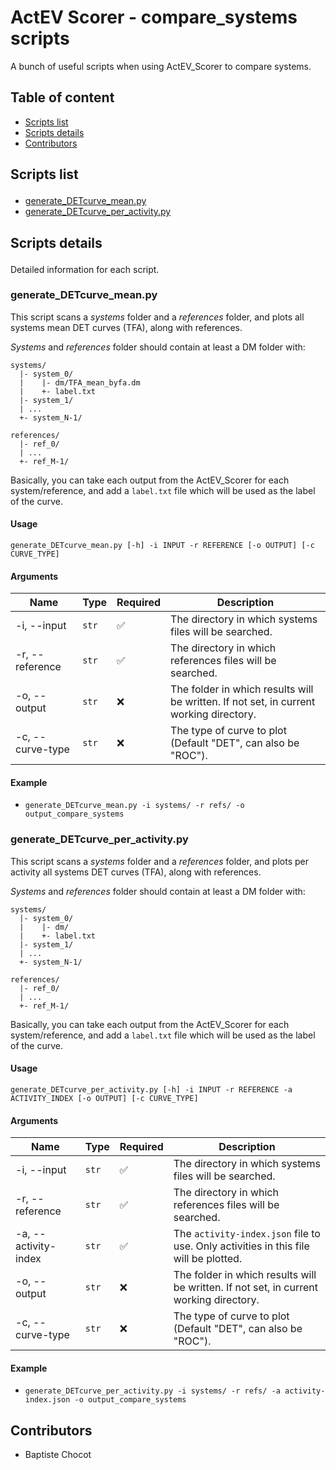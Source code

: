 # ActEV Scorer - compare_systems scripts

A bunch of useful scripts when using ActEV_Scorer to compare systems.

## Table of content

* [Scripts list](#list)
* [Scripts details](#details)
* [Contributors](#contributors)

## Scripts list <p id="list"></p>

* [generate_DETcurve_mean.py](#generate_DETcurve_mean.py)
* [generate_DETcurve_per_activity.py](#generate_DETcurve_per_activity.py)

## Scripts details <p id="details"></p>

Detailed information for each script.

### generate_DETcurve_mean.py

This script scans a *systems* folder and a *references* folder, and plots all systems mean DET curves (TFA), along with references.

*Systems* and *references* folder should contain at least a DM folder with:

```console
systems/
  |- system_0/
  |    |- dm/TFA_mean_byfa.dm
  |    +- label.txt
  |- system_1/
  | ...
  +- system_N-1/

references/
  |- ref_0/
  | ...
  +- ref_M-1/
```

Basically, you can take each output from the ActEV_Scorer for each system/reference, and add a `label.txt` file which will be used as the label of the curve.

#### Usage

`generate_DETcurve_mean.py [-h] -i INPUT -r REFERENCE [-o OUTPUT] [-c CURVE_TYPE]`

#### Arguments

| Name | Type | Required | Description |
|------|------|----------|-------------|
| -i, --input | `str` | ✅ | The directory in which systems files will be searched. |
| -r, --reference | `str` | ✅ | The directory in which references files will be searched. |
| -o, --output | `str` | ❌ | The folder in which results will be written. If not set, in current working directory. |
| -c, --curve-type | `str` | ❌ | The type of curve to plot (Default "DET", can also be "ROC"). |

#### Example

* `generate_DETcurve_mean.py -i systems/ -r refs/ -o output_compare_systems`

### generate_DETcurve_per_activity.py

This script scans a *systems* folder and a *references* folder, and plots per activity all systems DET curves (TFA), along with references.

*Systems* and *references* folder should contain at least a DM folder with:

```console
systems/
  |- system_0/
  |    |- dm/
  |    +- label.txt
  |- system_1/
  | ...
  +- system_N-1/

references/
  |- ref_0/
  | ...
  +- ref_M-1/
```

Basically, you can take each output from the ActEV_Scorer for each system/reference, and add a `label.txt` file which will be used as the label of the curve.

#### Usage

`generate_DETcurve_per_activity.py [-h] -i INPUT -r REFERENCE -a ACTIVITY_INDEX [-o OUTPUT] [-c CURVE_TYPE]`

#### Arguments

| Name | Type | Required | Description |
|------|------|----------|-------------|
| -i, --input | `str` | ✅ | The directory in which systems files will be searched. |
| -r, --reference | `str` | ✅ | The directory in which references files will be searched. |
| -a, --activity-index | `str` | ✅ | The `activity-index.json` file to use. Only activities in this file will be plotted. |
| -o, --output | `str` | ❌ | The folder in which results will be written. If not set, in current working directory. |
| -c, --curve-type | `str` | ❌ | The type of curve to plot (Default "DET", can also be "ROC"). |

#### Example

* `generate_DETcurve_per_activity.py -i systems/ -r refs/ -a activity-index.json -o output_compare_systems`

## Contributors

* Baptiste Chocot
